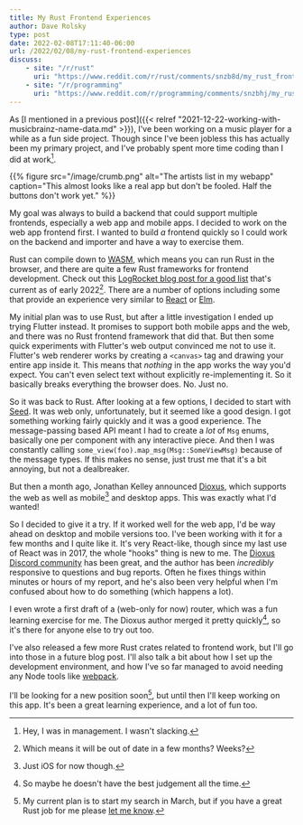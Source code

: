 ```yaml
---
title: My Rust Frontend Experiences
author: Dave Rolsky
type: post
date: 2022-02-08T17:11:40-06:00
url: /2022/02/08/my-rust-frontend-experiences
discuss:
    - site: "/r/rust"
      uri: "https://www.reddit.com/r/rust/comments/snzb8d/my_rust_frontend_experiences/"
    - site: "/r/programming"
      uri: "https://www.reddit.com/r/programming/comments/snzbhj/my_rust_frontend_experiences/"
---
```


As [I mentioned in a previous post]({{< relref
"2021-12-22-working-with-musicbrainz-name-data.md" >}}), I've been working on
a music player for a while as a fun side project. Though since I've been
jobless this has actually been my primary project, and I've probably spent
more time coding than I did at work[^1].

{{%
    figure
    src="/image/crumb.png"
    alt="The artists list in my webapp"
    caption="This almost looks like a real app but don't be fooled. Half the buttons don't work yet."
%}}

My goal was always to build a backend that could support multiple frontends,
especially a web app and mobile apps. I decided to work on the web app
frontend first. I wanted to build _a_ frontend quickly so I could work on the
backend and importer and have a way to exercise them.

Rust can compile down to [WASM](https://webassembly.org/), which means you can
run Rust in the browser, and there are quite a few Rust frameworks for
frontend development. Check out this [LogRocket blog post for a good
list](https://blog.logrocket.com/current-state-rust-web-frameworks/) that's
current as of early 2022[^2]. There are a number of options including some
that provide an experience very similar to [React](https://reactjs.org/) or
[Elm](https://elm-lang.org/).

My initial plan was to use Rust, but after a little investigation I ended up
trying Flutter instead. It promises to support both mobile apps and the web,
and there was no Rust frontend framework that did that. But then some quick
experiments with Flutter's web output convinced me not to use it. Flutter's
web renderer works by creating a `<canvas>` tag and drawing your entire app
inside it. This means that _nothing_ in the app works the way you'd
expect. You can't even select text without explicitly re-implementing it. So
it basically breaks everything the browser does. No. Just no.

So it was back to Rust. After looking at a few options, I decided to start
with [Seed](https://seed-rs.org/). It was web only, unfortunately, but it
seemed like a good design. I got something working fairly quickly and it was a
good experience. The message-passing based API meant I had to create a _lot_
of `Msg` enums, basically one per component with any interactive piece. And
then I was constantly calling `some_view(foo).map_msg(Msg::SomeViewMsg)`
because of the message types. If this makes no sense, just trust me that it's
a bit annoying, but not a dealbreaker.

But then a month ago, Jonathan Kelley announced
[Dioxus](https://dioxuslabs.com/), which supports the web as well as
mobile[^3] and desktop apps. This was exactly what I'd wanted!

So I decided to give it a try. If it worked well for the web app, I'd be way
ahead on desktop and mobile versions too. I've been working with it for a few
months and I quite like it. It's very React-like, though since my last use of
React was in 2017, the whole "hooks" thing is new to me. The [Dioxus Discord
community](https://discord.gg/XgGxMSkvUM) has been great, and the author has
been _incredibly_ responsive to questions and bug reports. Often he fixes
things within minutes or hours of my report, and he's also been very helpful
when I'm confused about how to do something (which happens a lot).

I even wrote a first draft of a (web-only for now) router, which was a fun
learning exercise for me. The Dioxus author merged it pretty quickly[^4], so
it's there for anyone else to try out too.

I've also released a few more Rust crates related to frontend work, but I'll
go into those in a future blog post. I'll also talk a bit about how I set
up the development environment, and how I've so far managed to avoid needing
any Node tools like [webpack](https://webpack.js.org/).

I'll be looking for a new position soon[^5], but until then I'll keep working
on this app. It's been a great learning experience, and a lot of fun too.

[^1]: Hey, I was in management. I wasn't slacking.
[^2]: Which means it will be out of date in a few months? Weeks?
[^3]: Just iOS for now though.
[^4]: So maybe he doesn't have the best judgement all the time.
[^5]: My current plan is to start my search in March, but if you have a great
    Rust job for me please [let me know](mailto:autarch@urth.org).
